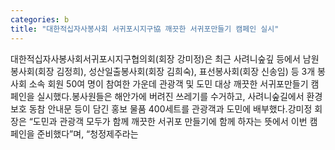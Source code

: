 ```yaml
---
categories: b
title: "대한적십자사봉사회 서귀포시지구協 깨끗한 서귀포만들기 캠페인 실시"
---
```

대한적십자사봉사회서귀포시지구협의회(회장 강미정)은 최근 사려니숲깊 등에서 남원봉사회(회장 김정희), 성산일출봉사회(회장 김희숙), 표선봉사회(회장 신송임) 등 3개 봉사회 소속 회원 50여 명이 참여한 가운데 관광객 및 도민 대상 깨끗한 서귀포만들기 캠페인을 실시했다.봉사원들은 해안가에 버려진 쓰레기를 수거하고, 사려니숲길에서 환경보호 동참 안내문 등이 담긴 홍보 물품 400세트를 관광객과 도민에 배부했다.강미정 회장은 “도민과 관광객 모두가 함께 깨끗한 서귀포 만들기에 함께 하자는 뜻에서 이번 캠페인을 준비했다”며, “청정제주라는